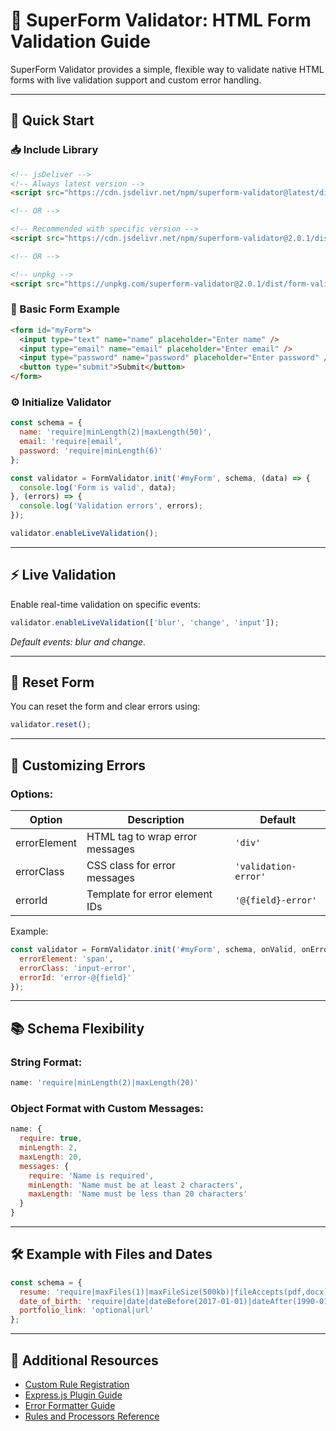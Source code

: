 # 📄 SuperForm Validator: HTML Form Validation Guide

SuperForm Validator provides a simple, flexible way to validate native HTML forms with live validation support and custom error handling.

---

## 🚀 Quick Start

### 📥 Include Library


```html
<!-- jsDeliver -->
<!-- Always latest version -->
<script src="https://cdn.jsdelivr.net/npm/superform-validator@latest/dist/form-validator.js"></script>

<!-- OR -->

<!-- Recommended with specific version -->
<script src="https://cdn.jsdelivr.net/npm/superform-validator@2.0.1/dist/form-validator.js"></script>

<!-- OR -->

<!-- unpkg -->
<script src="https://unpkg.com/superform-validator@2.0.1/dist/form-validator.js"></script>
```

### 📝 Basic Form Example

```html
<form id="myForm">
  <input type="text" name="name" placeholder="Enter name" />
  <input type="email" name="email" placeholder="Enter email" />
  <input type="password" name="password" placeholder="Enter password" />
  <button type="submit">Submit</button>
</form>
```

### ⚙️ Initialize Validator

```js
const schema = {
  name: 'require|minLength(2)|maxLength(50)',
  email: 'require|email',
  password: 'require|minLength(6)'
};

const validator = FormValidator.init('#myForm', schema, (data) => {
  console.log('Form is valid', data);
}, (errors) => {
  console.log('Validation errors', errors);
});

validator.enableLiveValidation();
```

---

## ⚡ Live Validation

Enable real-time validation on specific events:

```js
validator.enableLiveValidation(['blur', 'change', 'input']);
```

*Default events: blur and change.*

---

## 🔁 Reset Form

You can reset the form and clear errors using:

```js
validator.reset();
```

---

## 🎨 Customizing Errors

### Options:

| Option       | Description                     | Default              |
| ------------ | ------------------------------- | -------------------- |
| errorElement | HTML tag to wrap error messages | `'div'`              |
| errorClass   | CSS class for error messages    | `'validation-error'` |
| errorId      | Template for error element IDs  | `'@{field}-error'`   |

Example:

```js
const validator = FormValidator.init('#myForm', schema, onValid, onError, {
  errorElement: 'span',
  errorClass: 'input-error',
  errorId: 'error-@{field}'
});
```

---

## 📚 Schema Flexibility

### String Format:

```js
name: 'require|minLength(2)|maxLength(20)'
```

### Object Format with Custom Messages:

```js
name: {
  require: true,
  minLength: 2,
  maxLength: 20,
  messages: {
    require: 'Name is required',
    minLength: 'Name must be at least 2 characters',
    maxLength: 'Name must be less than 20 characters'
  }
}
```

---

## 🛠️ Example with Files and Dates

```js
const schema = {
  resume: 'require|maxFiles(1)|maxFileSize(500kb)|fileAccepts(pdf,docx)',
  date_of_birth: 'require|date|dateBefore(2017-01-01)|dateAfter(1990-01-01)',
  portfolio_link: 'optional|url'
};
```

---

## 🔗 Additional Resources

* [Custom Rule Registration](./custom-rules.md)
* [Express.js Plugin Guide](./express.md)
* [Error Formatter Guide](./error-formatter.md)
* [Rules and Processors Reference](./rules-and-processors.md)